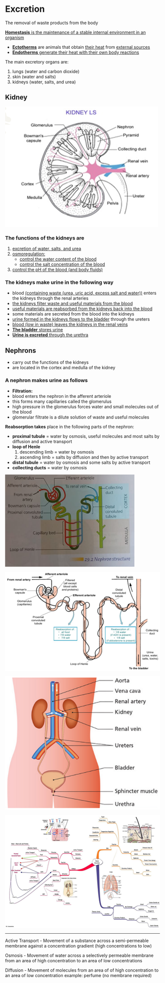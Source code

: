 # Excretion
The removal of waste products from the body

<u>**Homestasis** is the maintenance of a stable internal environment in an organism</u>

- <u>**Ectotherms**</u> are animals that obtain <u>their heat</u> from <u>external sources</u>
- <u>**Endotherms** generate their heat with their own body reactions</u>

The main excretory organs are:
1. lungs (water and carbon dioxide)
2. skin (water and salts)
3. kidneys (water, salts, and urea)

## Kidney

![Kidney Structure](excretion/kidney-structure.png)

### The functions of the kidneys are
1. <u>excretion of water, salts, and urea</u>
2. <u>osmoregulation:</u>
    - <u>control the water content of the blood</u>
    - <u>control the salt concentration of the blood</u>
3. <u>control the pH of the blood (and body fluids)​</u>

### The kidneys make urine in the following way
- blood <u>(containing waste (urea, uric acid, excess salt and water))</u> enters the kidneys through the renal arteries
- <u>the kidneys filter waste and useful materials from the blood</u>
- <u>useful materials are reabsorbed from the kidneys back into the blood</u>
- some materials are secreted from the blood into the kidneys
- <u>urine formed in the kidneys flows to the bladder</u> through the ureters
- <u>blood (low in waste) leaves the kidneys in the renal veins</u>
- <u>**The bladder** stores urine</u>
- <u>**Urine is excreted** through the urethra</u>

## Nephrons
- carry out the functions of the kidneys
- are located in the cortex and medulla of the kidney
### A **nephron makes urine** as follows
- **Filtration:**
- blood enters the nephron in the afferent arteriole
- this forms many capillaries called the glomerulus
- high pressure in the glomerulus forces water and small molecules out of the blood
- glomerular filtrate is a dilute solution of waste and useful molecules

**Reabsorption takes**  place in the following parts of the nephron:
- **proximal tubule** = water by osmosis, useful molecules and most salts by diffusion and active transport
- **loop of Henle**
    1. descending limb = water by osmosis​
    2. ascending limb = salts by diffusion and then by active transport​
- **distal tubule** = water by osmosis and some salts by active transport
- **collecting ducts** = water by osmosis

![Nephron Structure](excretion/nephron-structure.png)

![Nephron Structure 2](excretion/nephron-structure-2.png)

![Urinary System](excretion/urinary-system.png)

![Excretion Mindmap](excretion/excretion-mindmap.jpg)

---

Active Transport - Movement of a substance across a semi-permeable membrane against a concentration gradient (high concentrations to low)

Osmosis - Movement of water across a selectively permeable membrane from an area of high concentration to an area of low concentrations

Diffusion - Movement of molecules from an area of of high concentration to an area of low concentration example: perfume (no membrane required)

<!--Change above to link to pages/sections in pages-->